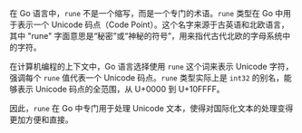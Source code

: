 在 Go 语言中，`rune` 不是一个缩写，而是一个专门的术语。`rune` 类型在 Go 中用于表示一个 Unicode 码点（Code Point）。这个名字来源于古英语和北欧语言，其中 "rune" 字面意思是“秘密”或“神秘的符号”，用来指代古代北欧的字母系统中的字符。

在计算机编程的上下文中，Go 语言选择使用 `rune` 这个词来表示 Unicode 字符，强调每个 `rune` 值代表一个 Unicode 码点。`rune` 类型实际上是 `int32` 的别名，能够表示 Unicode 码点的全范围，从 U+0000 到 U+10FFFF。

因此，`rune` 在 Go 中专门用于处理 Unicode 文本，使得对国际化文本的处理变得更加方便和直接。
